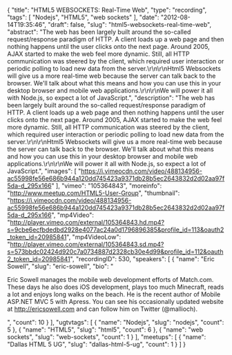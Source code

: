 {
  "title": "HTML5 WEBSOCKETS: Real-Time Web",
  "type": "recording",
  "tags": [
    "Nodejs",
    "HTML5",
    "web sockets"
  ],
  "date": "2012-08-14T19:35:46",
  "draft": false,
  "slug": "html5-websockets-real-time-web",
  "abstract": "The web has been largely built around the so-called request/response paradigm of HTTP. A client loads up a web page and then nothing happens until the user clicks onto the next page. Around 2005, AJAX started to make the web feel more dynamic. Still, all HTTP communication was steered by the client, which required user interaction or periodic polling to load new data from the server.\r\n\r\nHtml5 Websockets will give us a more real-time web because the server can talk back to the browser. We'll talk about what this means and how you can use this in your desktop browser and mobile web applications.\r\n\r\nWe will power it all with Node.js, so expect a lot of JavaScript.",
  "description": "The web has been largely built around the so-called request/response paradigm of HTTP. A client loads up a web page and then nothing happens until the user clicks onto the next page. Around 2005, AJAX started to make the web feel more dynamic. Still, all HTTP communication was steered by the client, which required user interaction or periodic polling to load new data from the server.\r\n\r\nHtml5 Websockets will give us a more real-time web because the server can talk back to the browser. We'll talk about what this means and how you can use this in your desktop browser and mobile web applications.\r\n\r\nWe will power it all with Node.js, so expect a lot of JavaScript.",
  "images": [
    "https://i.vimeocdn.com/video/488134956-ac55998fe56e686b944a120dd745423a9371db28b5ec2643832d2d02aa97f5da-d_295x166"
  ],
  "vimeo": "105364843",
  "moreinfo": "http://www.meetup.com/HTML5-User-Group",
  "thumbnail": "https://i.vimeocdn.com/video/488134956-ac55998fe56e686b944a120dd745423a9371db28b5ec2643832d2d02aa97f5da-d_295x166",
  "mp4Video": "http://player.vimeo.com/external/105364843.hd.mp4?s=9cbe6ecfbdedbd2928e4077ac24a0d1796896385&profile_id=113&oauth2_token_id=20985841",
  "mp4VideoLow": "http://player.vimeo.com/external/105364843.sd.mp4?s=573bbdc02424d920c7a0734887d2328cb30e4d99&profile_id=112&oauth2_token_id=20985841",
  "recordingID": 530,
  "speakers": [
    {
      "name": "Eric Sowell",
      "slug": "eric-sowell",
      "bio": "<p>Eric Sowell manages the mobile web development efforts of Match.com. These days he also does iOS development, plays too much Minecraft, reads a lot and enjoys long walks on the beach. He is the recent author of Mobile ASP.NET MVC 5 with Apress. You can see his occasionally updated website at http://ericsowell.com and can follow him on Twitter (@mallioch).</p>",
      "count": 10
    }
  ],
  "ugtvtags": [
    {
      "name": "Nodejs",
      "slug": "nodejs",
      "count": 5
    },
    {
      "name": "HTML5",
      "slug": "html5",
      "count": 6
    },
    {
      "name": "web sockets",
      "slug": "web-sockets",
      "count": 1
    }
  ],
  "meetups": [
    {
      "name": "Dallas HTML 5 UG",
      "slug": "dallas-html-5-ug",
      "count": 1
    }
  ]
}